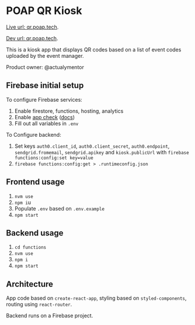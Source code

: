# POAP QR Kiosk

[Live url: qr.poap.tech]( https://qr.poap.tech/ ).

[Dev url: qr.poap.tech]( https://qr-kiosk-dev.web.app/ ).

This is a kiosk app that displays QR codes based on a list of event codes uploaded by the event manager.

Product owner: @actualymentor

## Firebase initial setup

To configure Firebase services:

1. Enable firestore, functions, hosting, analytics
2. Enable [app check]( https://console.firebase.google.com/u/0/project/poap-qr-kiosk/settings/appcheck ) ([docs](https://firebase.google.com/docs/app-check/web/recaptcha-provider))
3. Fill out all variables in `.env`

To Configure backend:

1. Set keys `auth0.client_id`, `auth0.client_secret`, `auth0.endpoint`, `sendgrid.fromemail`, `sendgrid.apikey` and `kiosk.publicUrl` with `firebase functions:config:set key=value`
1. `firebase functions:config:get > .runtimeconfig.json`


## Frontend usage

1. `nvm use`
2. `npm i`u
3. Populate `.env` based on `.env.example`
4. `npm start`

## Backend usage

1. `cd functions`
2. `nvm use`
3. `npm i`
5. `npm start`

## Architecture

App code based on `create-react-app`, styling based on `styled-components`, routing using `react-router`.

Backend runs on a Firebase project.


